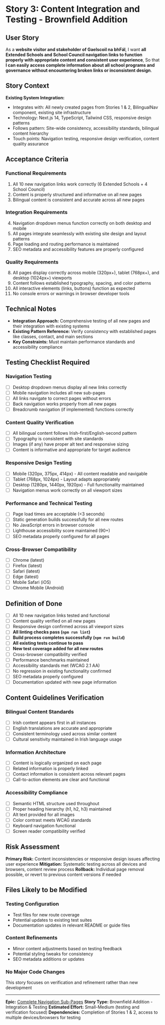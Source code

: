 # Story 3: Content Integration and Testing - Brownfield Addition

## User Story

As a **website visitor and stakeholder of Gaelscoil na bhFál**,
I want **all Extended Schools and School Council navigation links to function properly with appropriate content and consistent user experience**,
So that **I can easily access complete information about all school programs and governance without encountering broken links or inconsistent design**.

## Story Context

**Existing System Integration:**
- Integrates with: All newly created pages from Stories 1 & 2, BilingualNav component, existing site infrastructure
- Technology: Next.js 14, TypeScript, Tailwind CSS, responsive design patterns
- Follows pattern: Site-wide consistency, accessibility standards, bilingual content hierarchy
- Touch points: Navigation testing, responsive design verification, content quality assurance

## Acceptance Criteria

### Functional Requirements
1. All 10 new navigation links work correctly (6 Extended Schools + 4 School Council)
2. Content is properly structured and informative on all new pages
3. Bilingual content is consistent and accurate across all new pages

### Integration Requirements
4. Navigation dropdown menus function correctly on both desktop and mobile
5. All pages integrate seamlessly with existing site design and layout patterns
6. Page loading and routing performance is maintained
7. SEO metadata and accessibility features are properly configured

### Quality Requirements
8. All pages display correctly across mobile (320px+), tablet (768px+), and desktop (1024px+) viewports
9. Content follows established typography, spacing, and color patterns
10. All interactive elements (links, buttons) function as expected
11. No console errors or warnings in browser developer tools

## Technical Notes

- **Integration Approach:** Comprehensive testing of all new pages and their integration with existing systems
- **Existing Pattern Reference:** Verify consistency with established pages like classes, contact, and main sections
- **Key Constraints:** Must maintain performance standards and accessibility compliance

## Testing Checklist Required

### Navigation Testing
- [ ] Desktop dropdown menus display all new links correctly
- [ ] Mobile navigation includes all new sub-pages
- [ ] All links navigate to correct pages without errors
- [ ] Back navigation works properly from all new pages
- [ ] Breadcrumb navigation (if implemented) functions correctly

### Content Quality Verification
- [ ] All bilingual content follows Irish-first/English-second pattern
- [ ] Typography is consistent with site standards
- [ ] Images (if any) have proper alt text and responsive sizing
- [ ] Content is informative and appropriate for target audience

### Responsive Design Testing
- [ ] Mobile (320px, 375px, 414px) - All content readable and navigable
- [ ] Tablet (768px, 1024px) - Layout adapts appropriately
- [ ] Desktop (1280px, 1440px, 1920px) - Full functionality maintained
- [ ] Navigation menus work correctly on all viewport sizes

### Performance and Technical Testing
- [ ] Page load times are acceptable (<3 seconds)
- [ ] Static generation builds successfully for all new routes
- [ ] No JavaScript errors in browser console
- [ ] Lighthouse accessibility score maintained (90+)
- [ ] SEO metadata properly configured for all pages

### Cross-Browser Compatibility
- [ ] Chrome (latest)
- [ ] Firefox (latest)
- [ ] Safari (latest)
- [ ] Edge (latest)
- [ ] Mobile Safari (iOS)
- [ ] Chrome Mobile (Android)

## Definition of Done

- [ ] All 10 new navigation links tested and functional
- [ ] Content quality verified on all new pages
- [ ] Responsive design confirmed across all viewport sizes
- [ ] **All linting checks pass (`npm run lint`)**
- [ ] **Build process completes successfully (`npm run build`)**
- [ ] **All existing tests continue to pass**
- [ ] **New test coverage added for all new routes**
- [ ] Cross-browser compatibility verified
- [ ] Performance benchmarks maintained
- [ ] Accessibility standards met (WCAG 2.1 AA)
- [ ] No regression in existing functionality confirmed
- [ ] SEO metadata properly configured
- [ ] Documentation updated with new page information

## Content Guidelines Verification

### Bilingual Content Standards
- [ ] Irish content appears first in all instances
- [ ] English translations are accurate and appropriate
- [ ] Consistent terminology used across similar content
- [ ] Cultural sensitivity maintained in Irish language usage

### Information Architecture
- [ ] Content is logically organized on each page
- [ ] Related information is properly linked
- [ ] Contact information is consistent across relevant pages
- [ ] Call-to-action elements are clear and functional

### Accessibility Compliance
- [ ] Semantic HTML structure used throughout
- [ ] Proper heading hierarchy (h1, h2, h3) maintained
- [ ] Alt text provided for all images
- [ ] Color contrast meets WCAG standards
- [ ] Keyboard navigation functional
- [ ] Screen reader compatibility verified

## Risk Assessment

**Primary Risk:** Content inconsistencies or responsive design issues affecting user experience
**Mitigation:** Systematic testing across all devices and browsers, content review process
**Rollback:** Individual page removal possible, or revert to previous content versions if needed

## Files Likely to be Modified

### Testing Configuration
- Test files for new route coverage
- Potential updates to existing test suites
- Documentation updates in relevant README or guide files

### Content Refinements
- Minor content adjustments based on testing feedback
- Potential styling tweaks for consistency
- SEO metadata additions or updates

### No Major Code Changes
This story focuses on verification and refinement rather than new development

---

**Epic:** [Complete Navigation Sub-Pages](../epic-navigation-subpages-completion.md)
**Story Type:** Brownfield Addition - Integration & Testing
**Estimated Effort:** Small-Medium (testing and verification focused)
**Dependencies:** Completion of Stories 1 & 2, access to multiple devices/browsers for testing
